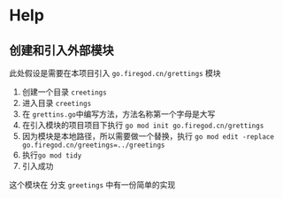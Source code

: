 # Help

## 创建和引入外部模块

此处假设是需要在本项目引入 `go.firegod.cn/grettings` 模块

1. 创建一个目录 `creetings`
2. 进入目录 `creetings`
3. 在 `grettins.go`中编写方法，方法名称第一个字母是大写
4. 在引入模块的项目项目下执行 `go mod init go.firegod.cn/grettings`
5. 因为模块是本地路径，所以需要做一个替换，执行 `go mod edit -replace go.firegod.cn/greetings=../greetings`
6. 执行`go mod tidy`
7. 引入成功

这个模块在 分支 `greetings` 中有一份简单的实现